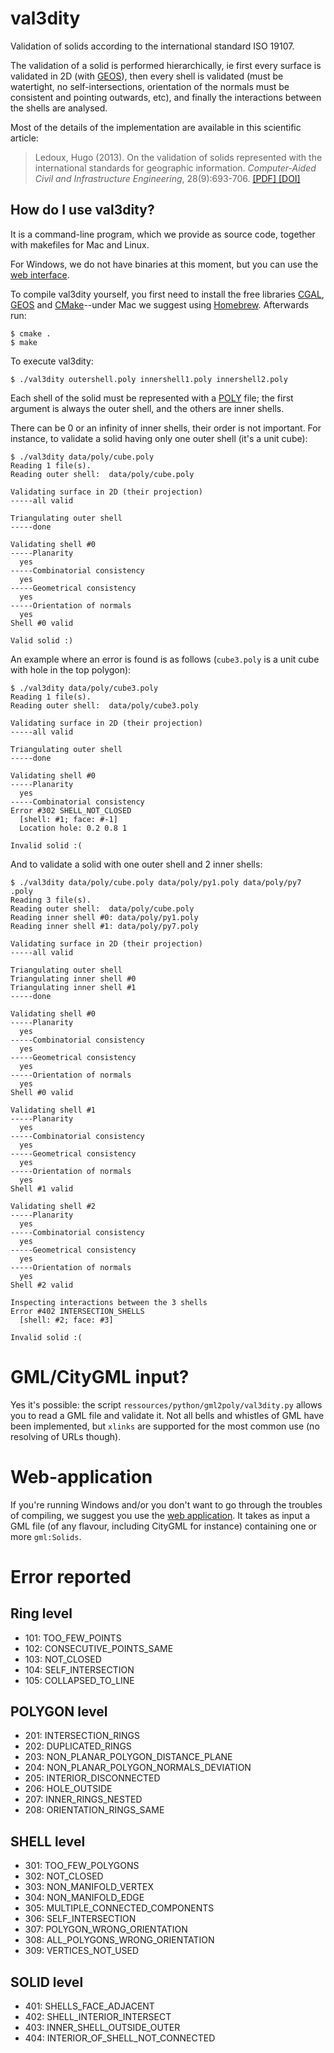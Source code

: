 # val3dity

Validation of solids according to the international standard ISO 19107.

The validation of a solid is performed hierarchically, ie first every surface is validated in 2D (with [GEOS](http://trac.osgeo.org/geos/)), then every shell is validated (must be watertight, no self-intersections, orientation of the normals must be consistent and pointing outwards, etc), and finally the interactions between the shells are analysed.

Most of the details of the implementation are available in this scientific article:

> Ledoux, Hugo (2013). On the validation of solids represented with the
international standards for geographic information. *Computer-Aided Civil and Infrastructure Engineering*, 28(9):693-706. [ [PDF] ](http://3dgeoinfo.bk.tudelft.nl/hledoux/pdfs/_13cacaie.pdf) [ [DOI] ](http://dx.doi.org/10.1111/mice.12043)


## How do I use val3dity?

It is a command-line program, which we provide as source code, together with makefiles for Mac and Linux. 

For Windows, we do not have binaries at this moment, but you can use the [web interface](http://geovalidation.bk.tudelft.nl/val3dity). 

To compile val3dity yourself, you first need to install the free libraries [CGAL](http://www.cgal.org), [GEOS](http://trac.osgeo.org/geos/) and [CMake](http://www.cmake.org)--under Mac we suggest using [Homebrew](http://brew.sh/). Afterwards run:

    $ cmake .
    $ make
    
To execute val3dity:

    $ ./val3dity outershell.poly innershell1.poly innershell2.poly
    
Each shell of the solid must be represented with a [POLY](http://tetgen.berlios.de/fformats.poly.html) file; the first argument is always the outer shell, and the others are inner shells. 

There can be 0 or an infinity of inner shells, their order is not important.
For instance, to validate a solid having only one outer shell (it's a unit cube):

```  
$ ./val3dity data/poly/cube.poly
Reading 1 file(s).
Reading outer shell:  data/poly/cube.poly

Validating surface in 2D (their projection)
-----all valid

Triangulating outer shell
-----done

Validating shell #0
-----Planarity
  yes
-----Combinatorial consistency
  yes
-----Geometrical consistency
  yes
-----Orientation of normals
  yes
Shell #0 valid

Valid solid :)
```

An example where an error is found is as follows (`cube3.poly` is a unit cube with hole in the top polygon):

```
$ ./val3dity data/poly/cube3.poly 
Reading 1 file(s).
Reading outer shell:  data/poly/cube3.poly

Validating surface in 2D (their projection)
-----all valid

Triangulating outer shell
-----done

Validating shell #0
-----Planarity
  yes
-----Combinatorial consistency
Error #302 SHELL_NOT_CLOSED
  [shell: #1; face: #-1]
  Location hole: 0.2 0.8 1

Invalid solid :(
```

And to validate a solid with one outer shell and 2 inner shells:

```
$ ./val3dity data/poly/cube.poly data/poly/py1.poly data/poly/py7
.poly
Reading 3 file(s).
Reading outer shell:  data/poly/cube.poly
Reading inner shell #0: data/poly/py1.poly
Reading inner shell #1: data/poly/py7.poly

Validating surface in 2D (their projection)
-----all valid

Triangulating outer shell
Triangulating inner shell #0
Triangulating inner shell #1
-----done

Validating shell #0
-----Planarity
  yes
-----Combinatorial consistency
  yes
-----Geometrical consistency
  yes
-----Orientation of normals
  yes
Shell #0 valid

Validating shell #1
-----Planarity
  yes
-----Combinatorial consistency
  yes
-----Geometrical consistency
  yes
-----Orientation of normals
  yes
Shell #1 valid

Validating shell #2
-----Planarity
  yes
-----Combinatorial consistency
  yes
-----Geometrical consistency
  yes
-----Orientation of normals
  yes
Shell #2 valid

Inspecting interactions between the 3 shells
Error #402 INTERSECTION_SHELLS
  [shell: #2; face: #3]

Invalid solid :(
```


# GML/CityGML input?

Yes it's possible: the script `ressources/python/gml2poly/val3dity.py` allows you to read a GML file and validate it. Not all bells and whistles of GML have been implemented, but `xlinks` are supported for the most common use (no resolving of URLs though).


# Web-application

If you're running Windows and/or you don't want to go through the troubles of compiling, we suggest you use the [web application](http://geovalidation.bk.tudelft.nl/val3dity). It takes as input a GML file (of any flavour, including CityGML for instance) containing one or more `gml:Solids`.


# Error reported 

## Ring level

  * 101: TOO_FEW_POINTS
  * 102: CONSECUTIVE_POINTS_SAME
  * 103: NOT_CLOSED
  * 104: SELF_INTERSECTION 
  * 105: COLLAPSED_TO_LINE


## POLYGON level

  * 201: INTERSECTION_RINGS
  * 202: DUPLICATED_RINGS
  * 203: NON_PLANAR_POLYGON_DISTANCE_PLANE 
  * 204: NON_PLANAR_POLYGON_NORMALS_DEVIATION 
  * 205: INTERIOR_DISCONNECTED
  * 206: HOLE_OUTSIDE
  * 207: INNER_RINGS_NESTED
  * 208: ORIENTATION_RINGS_SAME


## SHELL level

  * 301: TOO_FEW_POLYGONS
  * 302: NOT_CLOSED
  * 303: NON_MANIFOLD_VERTEX
  * 304: NON_MANIFOLD_EDGE 
  * 305: MULTIPLE_CONNECTED_COMPONENTS
  * 306: SELF_INTERSECTION
  * 307: POLYGON_WRONG_ORIENTATION
  * 308: ALL_POLYGONS_WRONG_ORIENTATION
  * 309: VERTICES_NOT_USED 


## SOLID level

  * 401:  SHELLS_FACE_ADJACENT
  * 402:  SHELL_INTERIOR_INTERSECT
  * 403:  INNER_SHELL_OUTSIDE_OUTER
  * 404:  INTERIOR_OF_SHELL_NOT_CONNECTED

